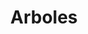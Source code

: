 ---
title: Arboles <code>
year: agosto 2000
icon: 'mdi-code-tags'
block: true
description: |
    Codigo
---